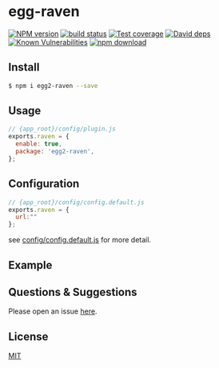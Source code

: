 # egg-raven

[![NPM version][npm-image]][npm-url]
[![build status][travis-image]][travis-url]
[![Test coverage][codecov-image]][codecov-url]
[![David deps][david-image]][david-url]
[![Known Vulnerabilities][snyk-image]][snyk-url]
[![npm download][download-image]][download-url]

[npm-image]: https://img.shields.io/npm/v/egg-raven.svg?style=flat-square
[npm-url]: https://npmjs.org/package/egg-raven
[travis-image]: https://img.shields.io/travis/eggjs/egg-raven.svg?style=flat-square
[travis-url]: https://travis-ci.org/eggjs/egg-raven
[codecov-image]: https://img.shields.io/codecov/c/github/eggjs/egg-raven.svg?style=flat-square
[codecov-url]: https://codecov.io/github/eggjs/egg-raven?branch=master
[david-image]: https://img.shields.io/david/eggjs/egg-raven.svg?style=flat-square
[david-url]: https://david-dm.org/eggjs/egg-raven
[snyk-image]: https://snyk.io/test/npm/egg-raven/badge.svg?style=flat-square
[snyk-url]: https://snyk.io/test/npm/egg-raven
[download-image]: https://img.shields.io/npm/dm/egg-raven.svg?style=flat-square
[download-url]: https://npmjs.org/package/egg-raven

<!--
Description here.
-->

## Install

```bash
$ npm i egg2-raven --save
```

## Usage

```js
// {app_root}/config/plugin.js
exports.raven = {
  enable: true,
  package: 'egg2-raven',
};
```

## Configuration

```js
// {app_root}/config/config.default.js
exports.raven = {
  url:""
};
```

see [config/config.default.js](config/config.default.js) for more detail.

## Example

<!-- example here -->

## Questions & Suggestions

Please open an issue [here](https://github.com/eggjs/egg/issues).

## License

[MIT](LICENSE)

